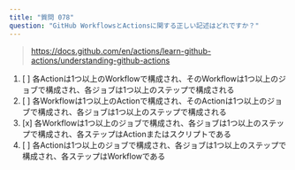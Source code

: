 ```yaml
---
title: "質問 078"
question: "GitHub WorkflowsとActionsに関する正しい記述はどれですか？"
---
```


> https://docs.github.com/en/actions/learn-github-actions/understanding-github-actions
1. [ ] 各Actionは1つ以上のWorkflowで構成され、そのWorkflowは1つ以上のジョブで構成され、各ジョブは1つ以上のステップで構成される
1. [ ] 各Workflowは1つ以上のActionで構成され、そのActionは1つ以上のジョブで構成され、各ジョブは1つ以上のステップで構成される
1. [x] 各Workflowは1つ以上のジョブで構成され、各ジョブは1つ以上のステップで構成され、各ステップはActionまたはスクリプトである
1. [ ] 各Actionは1つ以上のジョブで構成され、各ジョブは1つ以上のステップで構成され、各ステップはWorkflowである